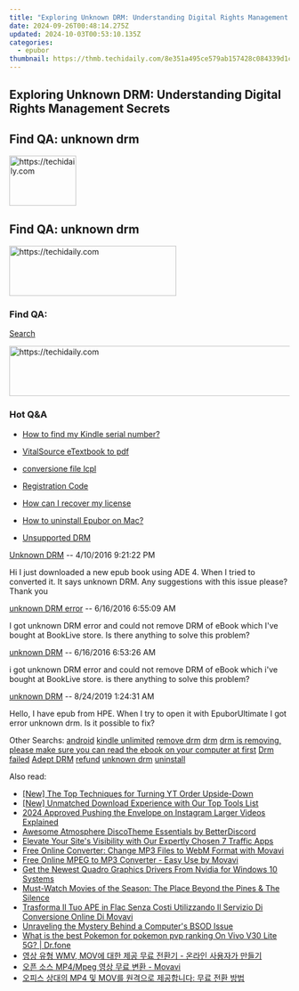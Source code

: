 ```yaml
---
title: "Exploring Unknown DRM: Understanding Digital Rights Management Secrets"
date: 2024-09-26T00:48:14.275Z
updated: 2024-10-03T00:53:10.135Z
categories:
  - epubor
thumbnail: https://thmb.techidaily.com/8e351a495ce579ab157428c084339d1c33794d9d42c306afbe86c4e9778edcf8.jpg
---
```


## Exploring Unknown DRM: Understanding Digital Rights Management Secrets

## Find QA: unknown drm

<!-- affiliate ads begin -->
<a href="https://aligracehair.sjv.io/c/5597632/2135406/19272" target="_top" id="2135406">
  <img src="//a.impactradius-go.com/display-ad/19272-2135406" border="0" alt="https://techidaily.com" width="120" height="90"/>
</a>
<img height="0" width="0" src="https://aligracehair.sjv.io/i/5597632/2135406/19272" style="position:absolute;visibility:hidden;" border="0" />
<!-- affiliate ads end -->

## Find QA: unknown drm

<!-- affiliate ads begin -->
<a href="https://aligracehair.sjv.io/c/5597632/1934138/19272" target="_top" id="1934138">
  <img src="//a.impactradius-go.com/display-ad/19272-1934138" border="0" alt="https://techidaily.com" width="300" height="90"/>
</a>
<img height="0" width="0" src="https://aligracehair.sjv.io/i/5597632/1934138/19272" style="position:absolute;visibility:hidden;" border="0" />
<!-- affiliate ads end -->

### Find QA:

[Search](http://www.epubor.com/Search.aspx?SystemID=46 "Find QA") 

<!-- affiliate ads begin -->
<a href="https://ephamedtechinc.pxf.io/c/5597632/2136623/26400" target="_top" id="2136623">
  <img src="//a.impactradius-go.com/display-ad/26400-2136623" border="0" alt="https://techidaily.com" width="728" height="90"/>
</a>
<img height="0" width="0" src="https://ephamedtechinc.pxf.io/i/5597632/2136623/26400" style="position:absolute;visibility:hidden;" border="0" />
<!-- affiliate ads end -->

### Hot Q&A

* [How to find my Kindle serial number?](https://tools.techidaily.com/epubor/products/)
* [VitalSource eTextbook to pdf](https://tools.techidaily.com/epubor/products/)
* [conversione file lcpl](https://tools.techidaily.com/epubor/products/)
* [Registration Code](https://tools.techidaily.com/epubor/products/)

* [How can I recover my license](https://tools.techidaily.com/epubor/products/)
* [How to uninstall Epubor on Mac?](https://tools.techidaily.com/epubor/products/)
* [Unsupported DRM](https://tools.techidaily.com/epubor/products/)

[Unknown DRM](https://tools.techidaily.com/epubor/products/) \-- 4/10/2016 9:21:22 PM 

Hi I just downloaded a new epub book using ADE 4\. When I tried to converted it. It says unknown DRM. Any suggestions with this issue please? Thank you

[unknown DRM error](https://tools.techidaily.com/epubor/products/) \-- 6/16/2016 6:55:09 AM 

I got unknown DRM error and could not remove DRM of eBook which I've bought at BookLive store. Is there anything to solve this problem?

[unknown DRM](https://tools.techidaily.com/epubor/products/) \-- 6/16/2016 6:53:26 AM 

i got unknown DRM error and could not remove DRM of eBook which i've bought at BookLive store. is there anything to solve this problem? 

[unknown DRM](https://tools.techidaily.com/epubor/products/) \-- 8/24/2019 1:24:31 AM 

Hello, I have epub from HPE. When I try to open it with EpuborUltimate I got error unknown drm. Is it possible to fix?

 Other Searchs: [android](https://tools.techidaily.com/epubor/products/) [kindle unlimited](https://tools.techidaily.com/epubor/products/) [remove drm](https://tools.techidaily.com/epubor/products/) [drm](https://tools.techidaily.com/epubor/products/) [drm is removing, please make sure you can read the ebook on your computer at first](https://tools.techidaily.com/epubor/products/) [Drm failed](https://tools.techidaily.com/epubor/products/) [Adept DRM](https://tools.techidaily.com/epubor/products/) [refund](https://tools.techidaily.com/epubor/products/) [unknown drm](https://tools.techidaily.com/epubor/products/) [uninstall](https://tools.techidaily.com/epubor/products/)

<ins class="adsbygoogle"
     style="display:block"
     data-ad-format="autorelaxed"
     data-ad-client="ca-pub-7571918770474297"
     data-ad-slot="1223367746"></ins>

<ins class="adsbygoogle"
     style="display:block"
     data-ad-client="ca-pub-7571918770474297"
     data-ad-slot="8358498916"
     data-ad-format="auto"
     data-full-width-responsive="true"></ins>

<span class="atpl-alsoreadstyle">Also read:</span>
<div><ul>
<li><a href="https://facebook-record-videos.techidaily.com/new-the-top-techniques-for-turning-yt-order-upside-down/"><u>[New] The Top Techniques for Turning YT Order Upside-Down</u></a></li>
<li><a href="https://facebook-video-share.techidaily.com/new-unmatched-download-experience-with-our-top-tools-list/"><u>[New] Unmatched Download Experience with Our Top Tools List</u></a></li>
<li><a href="https://instagram-videos.techidaily.com/2024-approved-pushing-the-envelope-on-instagram-larger-videos-explained/"><u>2024 Approved Pushing the Envelope on Instagram Larger Videos Explained</u></a></li>
<li><a href="https://tiktok-video-recordings.techidaily.com/awesome-atmosphere-discotheme-essentials-by-betterdiscord/"><u>Awesome Atmosphere DiscoTheme Essentials by BetterDiscord</u></a></li>
<li><a href="https://techtrends.techidaily.com/elevate-your-sites-visibility-with-our-expertly-chosen-7-traffic-apps/"><u>Elevate Your Site's Visibility with Our Expertly Chosen 7 Traffic Apps</u></a></li>
<li><a href="https://solve-howtos.techidaily.com/free-online-converter-change-mp3-files-to-webm-format-with-movavi/"><u>Free Online Converter: Change MP3 Files to WebM Format with Movavi</u></a></li>
<li><a href="https://solve-howtos.techidaily.com/free-online-mpeg-to-mp3-converter-easy-use-by-movavi/"><u>Free Online MPEG to MP3 Converter - Easy Use by Movavi</u></a></li>
<li><a href="https://hardware-updates.techidaily.com/get-the-newest-quadro-graphics-drivers-from-nvidia-for-windows-10-systems/"><u>Get the Newest Quadro Graphics Drivers From Nvidia for Windows 10 Systems</u></a></li>
<li><a href="https://discover-awesome.techidaily.com/must-watch-movies-of-the-season-the-place-beyond-the-pines-and-the-silence/"><u>Must-Watch Movies of the Season: The Place Beyond the Pines & The Silence</u></a></li>
<li><a href="https://solve-howtos.techidaily.com/trasforma-il-tuo-ape-in-flac-senza-costi-utilizzando-il-servizio-di-conversione-online-di-movavi/"><u>Trasforma Il Tuo APE in Flac Senza Costi Utilizzando Il Servizio Di Conversione Online Di Movavi</u></a></li>
<li><a href="https://techno-recovery.techidaily.com/unraveling-the-mystery-behind-a-computers-bsod-issue/"><u>Unraveling the Mystery Behind a Computer's BSOD Issue</u></a></li>
<li><a href="https://change-location.techidaily.com/what-is-the-best-pokemon-for-pokemon-pvp-ranking-on-vivo-v30-lite-5g-drfone-by-drfone-virtual-android/"><u>What is the best Pokemon for pokemon pvp ranking On Vivo V30 Lite 5G? | Dr.fone</u></a></li>
<li><a href="https://solve-howtos.techidaily.com/wmv-mov/"><u>영상 유형 WMV, MOV에 대한 제공 무료 전환기 - 온라인 사용자가 만들기</u></a></li>
<li><a href="https://solve-howtos.techidaily.com/mp4mpeg-movavi/"><u>오픈 소스 MP4/Mpeg 영상 무료 변환 - Movavi</u></a></li>
<li><a href="https://solve-howtos.techidaily.com/mp4-mov/"><u>오피스 상대의 MP4 및 MOV를 원격으로 제공합니다: 무료 전환 방법</u></a></li>
</ul></div>

